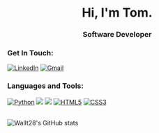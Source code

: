 <h1 align="center">Hi, I'm Tom.</h1>
<h3 align="center">Software Developer</h3>

<h3 align="left">Get In Touch:</h3>
<div>
  <a target="_blank" rel="noopener noreferrer" href="https://www.linkedin.com/in/tomwallis28"><img alt="LinkedIn" src="https://img.shields.io/badge/LinkedIn-0077B5?logo=linkedin&logoColor=white&style=for-the-badge"/></a>
  <a href="mailto:wallist.tom@gmail.com"><img alt="Gmail" src="https://img.shields.io/badge/Gmail-D14836?logo=gmail&logoColor=white&style=for-the-badge"/></a>
 </div>



<h3 align="left">Languages and Tools:</h3>

<div>
  <a target="_blank" rel="noopener noreferrer" href="https://www.python.org/"><img alt="Python" src="https://img.shields.io/badge/Python-3776AB?logo=python&logoColor=white&style=for-the-badge"/></a>
  <a target="_blank" rel="noopener noreferrer nofollow" href="https://camo.githubusercontent.com/9d07c04bdd98c662d5df9d4e1cc1de8446ffeaebca330feb161f1fb8e1188204/68747470733a2f2f696d672e736869656c64732e696f2f62616467652f4a6176615363726970742d4637444631453f7374796c653d666f722d7468652d6261646765266c6f676f3d6a617661736372697074266c6f676f436f6c6f723d626c61636b"><img src="https://camo.githubusercontent.com/9d07c04bdd98c662d5df9d4e1cc1de8446ffeaebca330feb161f1fb8e1188204/68747470733a2f2f696d672e736869656c64732e696f2f62616467652f4a6176615363726970742d4637444631453f7374796c653d666f722d7468652d6261646765266c6f676f3d6a617661736372697074266c6f676f436f6c6f723d626c61636b" data-canonical-src="https://img.shields.io/badge/JavaScript-F7DF1E?style=for-the-badge&amp;logo=javascript&amp;logoColor=black" style="max-width: 100%;"></a>
  <a target="_blank" rel="noopener noreferrer nofollow" href="https://camo.githubusercontent.com/268ac512e333b69600eb9773a8f80b7a251f4d6149642a50a551d4798183d621/68747470733a2f2f696d672e736869656c64732e696f2f62616467652f52656163742d3230323332413f7374796c653d666f722d7468652d6261646765266c6f676f3d7265616374266c6f676f436f6c6f723d363144414642"><img src="https://camo.githubusercontent.com/268ac512e333b69600eb9773a8f80b7a251f4d6149642a50a551d4798183d621/68747470733a2f2f696d672e736869656c64732e696f2f62616467652f52656163742d3230323332413f7374796c653d666f722d7468652d6261646765266c6f676f3d7265616374266c6f676f436f6c6f723d363144414642" data-canonical-src="https://img.shields.io/badge/React-20232A?style=for-the-badge&amp;logo=react&amp;logoColor=61DAFB" style="max-width: 100%;"></a>
  <a target="_blank" rel="noopener noreferrer" href="https://www.w3.org/html/"><img alt="HTML5" src="https://img.shields.io/badge/HTML5-E34F26?logo=html5&logoColor=white&style=for-the-badge"/></a>
<a target="_blank" rel="noopener noreferrer" href="https://www.w3.org/Style/CSS/"><img alt="CSS3" src="https://img.shields.io/badge/CSS3-1572B6?logo=css3&logoColor=white&style=for-the-badge"/></a>
</div>
<br />

![Wallt28's GitHub stats](https://github-readme-stats.vercel.app/api?username=wallt28&show_icons=true&theme=dark)
